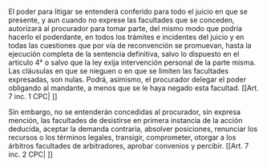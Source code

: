 El poder para litigar se entenderá conferido para todo el juicio en que se presente, y aun cuando no exprese las facultades que se conceden, autorizará al procurador para tomar parte, del mismo modo que podría hacerlo el poderdante, en todos los trámites e incidentes del juicio y en todas las cuestiones que por vía de reconvención se promuevan, hasta la ejecución completa de la sentencia definitiva, salvo lo dispuesto en el artículo 4° o salvo que la ley exija intervención personal de la parte misma. Las cláusulas en que se nieguen o en que se limiten las facultades expresadas, son nulas. Podrá, asimismo, el procurador delegar el poder obligando al mandante, a menos que se le haya negado esta facultad. [[Art. 7 inc. 1 CPC| ]]

Sin embargo, no se entenderán concedidas al procurador, sin expresa mención, las facultades de desistirse en primera instancia de la acción deducida, aceptar la demanda contraria, absolver posiciones, renunciar los recursos o los términos legales, transigir, comprometer, otorgar a los árbitros facultades de arbitradores, aprobar convenios y percibir. [[Art. 7 inc. 2 CPC| ]]